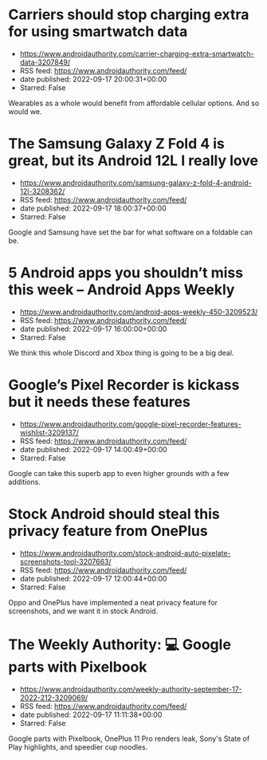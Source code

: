 # Carriers should stop charging extra for using smartwatch data
 - https://www.androidauthority.com/carrier-charging-extra-smartwatch-data-3207849/
 - RSS feed: https://www.androidauthority.com/feed/
 - date published: 2022-09-17 20:00:31+00:00
 - Starred: False

Wearables as a whole would benefit from affordable cellular options. And so would we.

# The Samsung Galaxy Z Fold 4 is great, but its Android 12L I really love
 - https://www.androidauthority.com/samsung-galaxy-z-fold-4-android-12l-3208362/
 - RSS feed: https://www.androidauthority.com/feed/
 - date published: 2022-09-17 18:00:37+00:00
 - Starred: False

Google and Samsung have set the bar for what software on a foldable can be.

# 5 Android apps you shouldn’t miss this week – Android Apps Weekly
 - https://www.androidauthority.com/android-apps-weekly-450-3209523/
 - RSS feed: https://www.androidauthority.com/feed/
 - date published: 2022-09-17 16:00:00+00:00
 - Starred: False

We think this whole Discord and Xbox thing is going to be a big deal.

# Google’s Pixel Recorder is kickass but it needs these features
 - https://www.androidauthority.com/google-pixel-recorder-features-wishlist-3209137/
 - RSS feed: https://www.androidauthority.com/feed/
 - date published: 2022-09-17 14:00:49+00:00
 - Starred: False

Google can take this superb app to even higher grounds with a few additions.

# Stock Android should steal this privacy feature from OnePlus
 - https://www.androidauthority.com/stock-android-auto-pixelate-screenshots-tool-3207663/
 - RSS feed: https://www.androidauthority.com/feed/
 - date published: 2022-09-17 12:00:44+00:00
 - Starred: False

Oppo and OnePlus have implemented a neat privacy feature for screenshots, and we want it in stock Android.

# The Weekly Authority: 💻 Google parts with Pixelbook
 - https://www.androidauthority.com/weekly-authority-september-17-2022-212-3209069/
 - RSS feed: https://www.androidauthority.com/feed/
 - date published: 2022-09-17 11:11:38+00:00
 - Starred: False

Google parts with Pixelbook, OnePlus 11 Pro renders leak, Sony's State of Play highlights, and speedier cup noodles.
